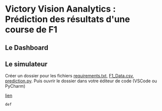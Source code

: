 # Victory Vision Aanalytics : Prédiction des résultats d'une course de F1
## Le Dashboard 


## Le simulateur
Créer un dossier pour les fichiers [requirements.txt](./requirements.txt), [F1_Data.csv](./F1_Data.csv), [prediction.py](./prediction.py).
Puis ouvrir le dossier dans votre éditeur de code (VSCode ou PyCharm)

[lien](https://lookerstudio.google.com/reporting/fd04ff46-a9a6-4ee1-b47b-832815759fbb)



```
def
```
